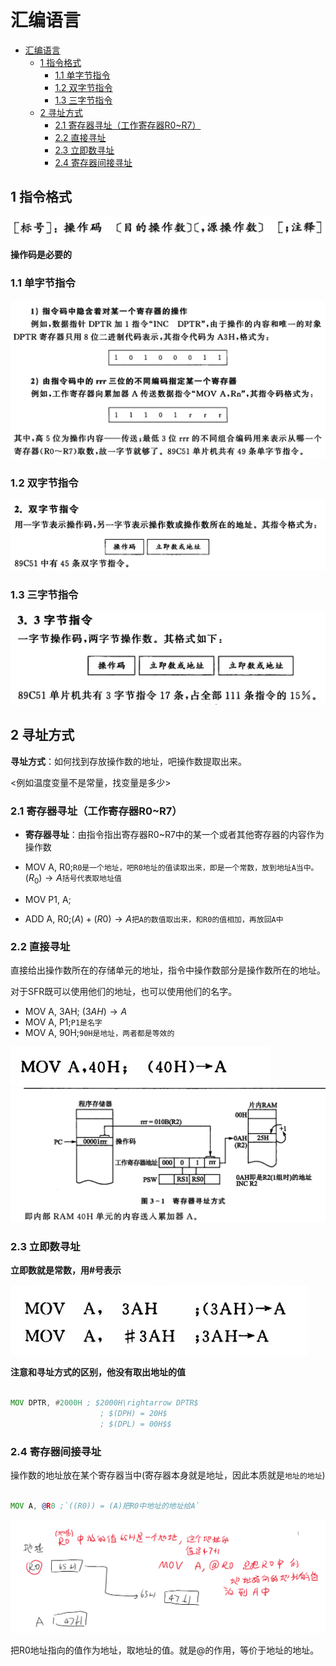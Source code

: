# 汇编语言

- [汇编语言](#汇编语言)
  - [1 指令格式](#1-指令格式)
    - [1.1 单字节指令](#11-单字节指令)
    - [1.2 双字节指令](#12-双字节指令)
    - [1.3 三字节指令](#13-三字节指令)
  - [2 寻址方式](#2-寻址方式)
    - [2.1 寄存器寻址（工作寄存器R0~R7）](#21-寄存器寻址工作寄存器r0r7)
    - [2.2 直接寻址](#22-直接寻址)
    - [2.3 立即数寻址](#23-立即数寻址)
    - [2.4 寄存器间接寻址](#24-寄存器间接寻址)

## 1 指令格式

![alt text](image.png)

**操作码是必要的**

### 1.1 单字节指令

![alt text](image-1.png)

### 1.2 双字节指令

![alt text](image-2.png)

### 1.3 三字节指令

![alt text](image-3.png)


## 2 寻址方式

**寻址方式**：如何找到存放操作数的地址，吧操作数提取出来。

<例如温度变量不是常量，找变量是多少>

### 2.1 寄存器寻址（工作寄存器R0~R7）

- **寄存器寻址**：由指令指出寄存器R0~R7中的某一个或者其他寄存器的内容作为操作数

- MOV A, R0;`R0是一个地址，吧R0地址的值读取出来，即是一个常数，放到地址A当中。` $(R_0)\rightarrow A$`括号代表取地址值`

- MOV P1, A;
- ADD A, R0;$(A)+(R0)\rightarrow A$`把A的数值取出来，和R0的值相加，再放回A中`


### 2.2 直接寻址

直接给出操作数所在的存储单元的地址，指令中操作数部分是操作数所在的地址。

对于SFR既可以使用他们的地址，也可以使用他们的名字。

- MOV A, 3AH; $(3AH)\rightarrow A$
- MOV A, P1;`P1是名字`
- MOV A, 90H;`90H是地址，两者都是等效的`


![alt text](image-5.png)
![alt text](image-4.png)

### 2.3 立即数寻址

**立即数就是常数，用#号表示**

![alt text](image-6.png)

**注意和寻址方式的区别，他没有取出地址的值**

```asm

MOV DPTR, #2000H ; $2000H\rightarrow DPTR$
                    ; $(DPH) = 20H$
                    ; $(DPL) = 00H$$

```

### 2.4 寄存器间接寻址

操作数的地址放在某个寄存器当中(寄存器本身就是地址，因此本质就是`地址的地址`)

```asm

MOV A, @R0 ;`((R0)) = (A)把R0中地址的地址给A`

```

![alt text](image-7.png)

把R0地址指向的值作为地址，取地址的值。就是@的作用，等价于地址的地址。

